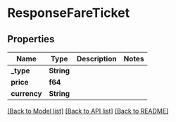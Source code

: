 # ResponseFareTicket

## Properties
Name | Type | Description | Notes
------------ | ------------- | ------------- | -------------
**_type** | **String** |  | 
**price** | **f64** |  | 
**currency** | **String** |  | 

[[Back to Model list]](../README.md#documentation-for-models) [[Back to API list]](../README.md#documentation-for-api-endpoints) [[Back to README]](../README.md)


